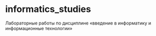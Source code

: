 # informatics_studies
Лабораторные работы по дисциплине «введение в информатику и информационные технологии»
